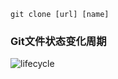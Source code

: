 ```shell
git clone [url] [name]
```



### Git文件状态变化周期

![lifecycle](https://git-scm.com/book/en/v2/book/02-git-basics/images/lifecycle.png)





